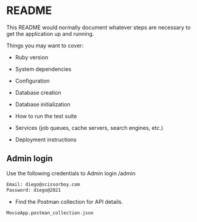 # README

This README would normally document whatever steps are necessary to get the
application up and running.

Things you may want to cover:

* Ruby version

* System dependencies

* Configuration

* Database creation

* Database initialization

* How to run the test suite

* Services (job queues, cache servers, search engines, etc.)

* Deployment instructions

## Admin login

Use the following credentials to Admin login /admin

```bash
Email: diego@scissorboy.com
Password: diego@2021

```
* Find the Postman collection for API details.
```bash
MovieApp.postman_collection.json
